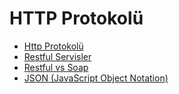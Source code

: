# HTTP Protokolü

- [Http Protokolü](../1-http-ptotokolu/)
- [Restful Servisler](../2-restful-servisler/)
- [Restful vs Soap](../3-restful-vs-soap/)
- [JSON (JavaScript Object Notation)](../4-json/)
